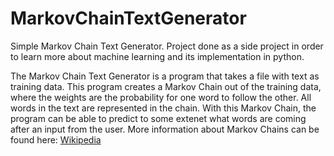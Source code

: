 # MarkovChainTextGenerator
Simple Markov Chain Text Generator. Project done as a side project in order to learn more about machine learning and its implementation in python.

The Markov Chain Text Generator is a program that takes a file with text as training data. This program creates a Markov Chain out of the training data, where the weights are the probability for one word to follow the other. All words in the text are represented in the chain. With this Markov Chain, the program can be able to predict to some extenet what words are coming after an input from the user.
More information about Markov Chains can be found here: [Wikipedia](https://en.wikipedia.org/wiki/Markov_chain)
